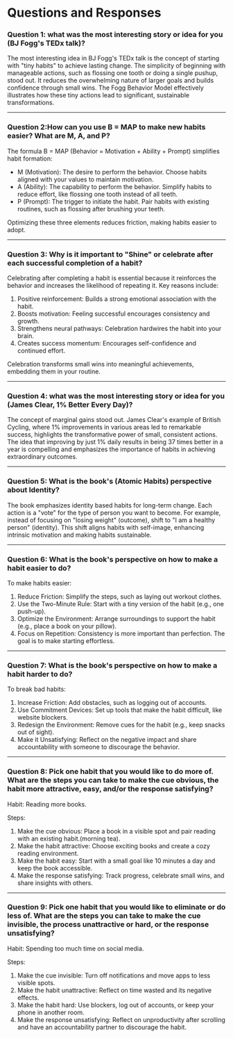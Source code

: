 # Questions and Responses

### Question 1: what was the most interesting story or idea for you (BJ Fogg's TEDx talk)?

The most interesting idea in BJ Fogg's TEDx talk is the concept of starting with "tiny habits" to achieve lasting change. The simplicity of beginning with manageable actions, such as flossing one tooth or doing a single pushup, stood out. It reduces the overwhelming nature of larger goals and builds confidence through small wins. The Fogg Behavior Model effectively illustrates how these tiny actions lead to significant, sustainable transformations.

---



### Question 2:How can you use B = MAP to make new habits easier? What are M, A, and P?

The formula B = MAP (Behavior = Motivation + Ability + Prompt) simplifies habit formation:

- M (Motivation): The desire to perform the behavior. Choose habits aligned with your values to maintain motivation.
- A (Ability): The capability to perform the behavior. Simplify habits to reduce effort, like flossing one tooth instead of all teeth.
- P (Prompt): The trigger to initiate the habit. Pair habits with existing routines, such as flossing after brushing your teeth.

Optimizing these three elements reduces friction, making habits easier to adopt.

---

### Question 3: Why is it important to "Shine" or celebrate after each successful completion of a habit?


Celebrating after completing a habit is essential because it reinforces the behavior and increases the likelihood of repeating it. Key reasons include:
1. Positive reinforcement: Builds a strong emotional association with the habit.
2. Boosts motivation: Feeling successful encourages consistency and growth.
3. Strengthens neural pathways: Celebration hardwires the habit into your brain.
4. Creates success momentum: Encourages self-confidence and continued effort.

Celebration transforms small wins into meaningful achievements, embedding them in your routine.

---

### Question 4: what was the most interesting story or idea for you (James Clear, 1% Better Every Day)?

The concept of marginal gains stood out. James Clear's example of British Cycling, where 1% improvements in various areas led to remarkable success, highlights the transformative power of small, consistent actions. The idea that improving by just 1% daily results in being 37 times better in a year is compelling and emphasizes the importance of habits in achieving extraordinary outcomes.

---

### Question 5: What is the book's (Atomic Habits) perspective about Identity?

The book emphasizes identity based habits for long-term change. Each action is a "vote" for the type of person you want to become. For example, instead of focusing on "losing weight" (outcome), shift to "I am a healthy person" (identity). This shift aligns habits with self-image, enhancing intrinsic motivation and making habits sustainable.

---

### Question 6: What is the book's perspective on how to make a habit easier to do?

To make habits easier:
1. Reduce Friction: Simplify the steps, such as laying out workout clothes.
2. Use the Two-Minute Rule: Start with a tiny version of the habit (e.g., one push-up).
3. Optimize the Environment: Arrange surroundings to support the habit (e.g., place a book on your pillow).
4. Focus on Repetition: Consistency is more important than perfection. The goal is to make starting effortless.

---

### Question 7: What is the book's perspective on how to make a habit harder to do?


To break bad habits:
1. Increase Friction: Add obstacles, such as logging out of accounts.
2. Use Commitment Devices: Set up tools that make the habit difficult, like website blockers.
3. Redesign the Environment: Remove cues for the habit (e.g., keep snacks out of sight).
4. Make it Unsatisfying: Reflect on the negative impact and share accountability with someone to discourage the behavior.

---

### Question 8: Pick one habit that you would like to do more of. What are the steps you can take to make the cue obvious, the habit more attractive, easy, and/or the response satisfying?

Habit: Reading more books.

Steps:
1. Make the cue obvious: Place a book in a visible spot and pair reading with an existing habit.(morning tea).
2. Make the habit attractive: Choose exciting books and create a cozy reading environment.
3. Make the habit easy: Start with a small goal like 10 minutes a day and keep the book accessible.
4. Make the response satisfying: Track progress, celebrate small wins, and share insights with others.

---

### Question 9: Pick one habit that you would like to eliminate or do less of. What are the steps you can take to make the cue invisible, the process unattractive or hard, or the response unsatisfying?


Habit: Spending too much time on social media.

Steps:
1. Make the cue invisible: Turn off notifications and move apps to less visible spots.
2. Make the habit unattractive: Reflect on time wasted and its negative effects.
3. Make the habit hard: Use blockers, log out of accounts, or keep your phone in another room.
4. Make the response unsatisfying: Reflect on unproductivity after scrolling and have an accountability partner to discourage the habit.